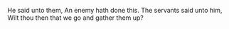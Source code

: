 He said unto them, An enemy hath done this. The servants said unto him, Wilt thou then that we go and gather them up?
